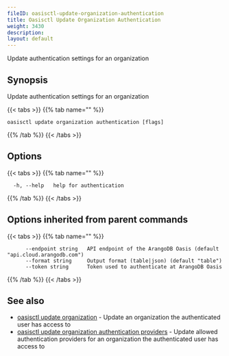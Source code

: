 ```yaml
---
fileID: oasisctl-update-organization-authentication
title: Oasisctl Update Organization Authentication
weight: 3430
description: 
layout: default
---
```

Update authentication settings for an organization

## Synopsis

Update authentication settings for an organization

{{< tabs >}}
{{% tab name="" %}}
```
oasisctl update organization authentication [flags]
```
{{% /tab %}}
{{< /tabs >}}

## Options

{{< tabs >}}
{{% tab name="" %}}
```
  -h, --help   help for authentication
```
{{% /tab %}}
{{< /tabs >}}

## Options inherited from parent commands

{{< tabs >}}
{{% tab name="" %}}
```
      --endpoint string   API endpoint of the ArangoDB Oasis (default "api.cloud.arangodb.com")
      --format string     Output format (table|json) (default "table")
      --token string      Token used to authenticate at ArangoDB Oasis
```
{{% /tab %}}
{{< /tabs >}}

## See also

* [oasisctl update organization](oasisctl-update-organization)	 - Update an organization the authenticated user has access to
* [oasisctl update organization authentication providers](oasisctl-update-organization-authentication-providers)	 - Update allowed authentication providers for an organization the authenticated user has access to

